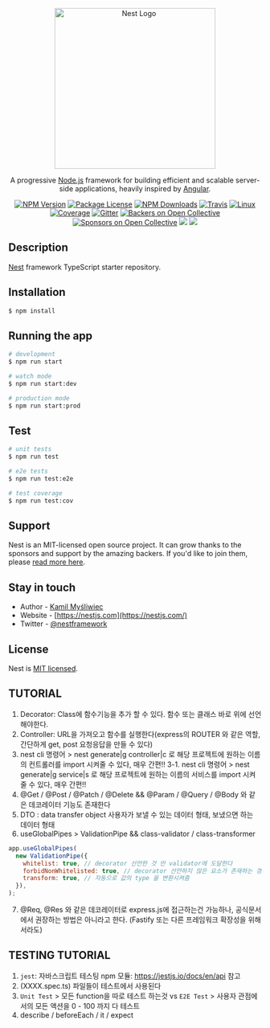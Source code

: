 <p align="center">
  <a href="http://nestjs.com/" target="blank"><img src="https://nestjs.com/img/logo_text.svg" width="320" alt="Nest Logo" /></a>
</p>

[travis-image]: https://api.travis-ci.org/nestjs/nest.svg?branch=master
[travis-url]: https://travis-ci.org/nestjs/nest
[linux-image]: https://img.shields.io/travis/nestjs/nest/master.svg?label=linux
[linux-url]: https://travis-ci.org/nestjs/nest

  <p align="center">A progressive <a href="http://nodejs.org" target="blank">Node.js</a> framework for building efficient and scalable server-side applications, heavily inspired by <a href="https://angular.io" target="blank">Angular</a>.</p>
    <p align="center">
<a href="https://www.npmjs.com/~nestjscore"><img src="https://img.shields.io/npm/v/@nestjs/core.svg" alt="NPM Version" /></a>
<a href="https://www.npmjs.com/~nestjscore"><img src="https://img.shields.io/npm/l/@nestjs/core.svg" alt="Package License" /></a>
<a href="https://www.npmjs.com/~nestjscore"><img src="https://img.shields.io/npm/dm/@nestjs/core.svg" alt="NPM Downloads" /></a>
<a href="https://travis-ci.org/nestjs/nest"><img src="https://api.travis-ci.org/nestjs/nest.svg?branch=master" alt="Travis" /></a>
<a href="https://travis-ci.org/nestjs/nest"><img src="https://img.shields.io/travis/nestjs/nest/master.svg?label=linux" alt="Linux" /></a>
<a href="https://coveralls.io/github/nestjs/nest?branch=master"><img src="https://coveralls.io/repos/github/nestjs/nest/badge.svg?branch=master#5" alt="Coverage" /></a>
<a href="https://gitter.im/nestjs/nestjs?utm_source=badge&utm_medium=badge&utm_campaign=pr-badge&utm_content=body_badge"><img src="https://badges.gitter.im/nestjs/nestjs.svg" alt="Gitter" /></a>
<a href="https://opencollective.com/nest#backer"><img src="https://opencollective.com/nest/backers/badge.svg" alt="Backers on Open Collective" /></a>
<a href="https://opencollective.com/nest#sponsor"><img src="https://opencollective.com/nest/sponsors/badge.svg" alt="Sponsors on Open Collective" /></a>
  <a href="https://paypal.me/kamilmysliwiec"><img src="https://img.shields.io/badge/Donate-PayPal-dc3d53.svg"/></a>
  <a href="https://twitter.com/nestframework"><img src="https://img.shields.io/twitter/follow/nestframework.svg?style=social&label=Follow"></a>
</p>
  <!--[![Backers on Open Collective](https://opencollective.com/nest/backers/badge.svg)](https://opencollective.com/nest#backer)
  [![Sponsors on Open Collective](https://opencollective.com/nest/sponsors/badge.svg)](https://opencollective.com/nest#sponsor)-->

## Description

[Nest](https://github.com/nestjs/nest) framework TypeScript starter repository.

## Installation

```bash
$ npm install
```

## Running the app

```bash
# development
$ npm run start

# watch mode
$ npm run start:dev

# production mode
$ npm run start:prod
```

## Test

```bash
# unit tests
$ npm run test

# e2e tests
$ npm run test:e2e

# test coverage
$ npm run test:cov
```

## Support

Nest is an MIT-licensed open source project. It can grow thanks to the sponsors and support by the amazing backers. If you'd like to join them, please [read more here](https://docs.nestjs.com/support).

## Stay in touch

- Author - [Kamil Myśliwiec](https://kamilmysliwiec.com)
- Website - [https://nestjs.com](https://nestjs.com/)
- Twitter - [@nestframework](https://twitter.com/nestframework)

## License

Nest is [MIT licensed](LICENSE).

## TUTORIAL

1. Decorator: Class에 함수기능을 추가 할 수 있다. 함수 또는 클래스 바로 위에 선언해야한다.
2. Controller: URL을 가져오고 함수를 실행한다(express의 ROUTER 와 같은 역할, 간단하게 get, post 요청응답을 만들 수 있다)
3. nest cli 명령어 > nest generate|g controller|c 로 해당 프로젝트에 원하는 이름의 컨트롤러를 import 시켜줄 수 있다, 매우 간편!!
   3-1. nest cli 명령어 > nest generate|g service|s 로 해당 프로젝트에 원하는 이름의 서비스를 import 시켜줄 수 있다, 매우 간편!!
4. @Get / @Post / @Patch / @Delete && @Param / @Query / @Body 와 같은 데코레이터 기능도 존재한다
5. DTO : data transfer object 사용자가 보낼 수 있는 데이터 형태, 보냈으면 하는 데이터 형태
6. useGlobalPipes > ValidationPipe && class-validator / class-transformer

```javascript
app.useGlobalPipes(
  new ValidationPipe({
    whitelist: true, // decorator 선언한 것 만 validator에 도달한다
    forbidNonWhitelisted: true, // decorator 선언하지 않은 요소가 존재하는 경우, reject
    transform: true, // 자동으로 값의 type 을 변환시켜줌
  }),
);
```

7. @Req, @Res 와 같은 데코레이터로 express.js에 접근하는건 가능하나, 공식문서에서 권장하는 방법은 아니라고 한다. (Fastify 또는 다른 프레임워크 확장성을 위해서라도)

## TESTING TUTORIAL

1. `jest`: 자바스크립트 테스팅 npm 모듈: https://jestjs.io/docs/en/api 참고
2. (XXXX.spec.ts) 파일들이 테스트에서 사용된다
3. `Unit Test` > 모든 function을 따로 테스트 하는것 vs `E2E Test` > 사용자 관점에서의 모든 액션을 0 - 100 까지 다 테스트
4. describe / beforeEach / it / expect
